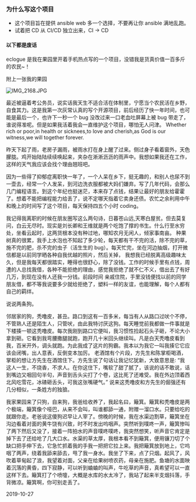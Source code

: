 ### 为什么写这个项目
- 这个项目旨在提供 ansible web 多一个选择，不要再让你 ansible 满地乱跑。
- 试着把 CD 从 CI/CD 独立出来，CI -> CD

#### 以下都是废话

<p>eclogue 是我在果园里开着手机热点写的一个项目，没错我是货真价值一百多斤的农民~！</p>
<p>附上一张我的果园</p>
<img src="http://pic.yupoo.com/craber_v/6f33aec6/big.jpg" alt="IMG_2168.JPG">
<p>最近被逼着考公务员，说实话我天生不适合活在体制里，宁愿当个农民活在乡野，自食其力。这是我第一次灰常认真的写个开源项目，前后经历了快一年时间，也可能是最后一个，也许下一秒一个 bug 没改过来一口老血吐屏幕上被 bug 带走了，谁说得准呢。但是如果我活着我会一直维护这个项目，哪怕无人问津。
Whether rich or poor,in health or sicknees,to love and cherish,as God is our witness,we will together forever.</p>

昨天下起了雨，老房子漏雨，被雨水打在身上醒了过来。侧过身子看着窗外，天色朦胧。鸡开始陆陆续续唤起来，夹杂在淅淅沥沥的雨声中。我想如果我还在工作，这样的天气我应该会找个理由翘班吧。

因为一些得了抑郁症离职快一年了，一个人呆在乡下，挺无趣的，和别人也尿不到一壶去，经常一个人发呆，到河边洗衣服都被大妈们嫌弃。写了几年代码，会那么几门编程语言。到这个年纪也挺迷茫，本来存了点钱，结果让最好的朋友给霍霍了。想着不能把编程能力给丢了，说不定哪天指着它卖身还债。农忙之余利用中午和晚上的时间写了这个项目，每天保持四五个小时 coding。

我记得我离职的时候在朋友圈写这么两句诗，日暮苍山远,天寒白屋贫。但去莫复问，白云无尽时。现实是刘长卿和王维就是两个吃饱了撑的书生。什么行至水穷处，坐看云起时，这两货根本没有种过地，哪知农月无闲人，倾家事南亩。
种果树真的很累，我手上水泡也不知起了多少轮，每天都有干不完的活，除不完的草，施不完的肥，杀不完的虫子（活生生的 bug）。每天忙完，坐在河边抽烟，打开微信都是以前同学晒各种自我优越的照片，然后关掉，
我想我已经脱离高级趣味太久，但是我每天都很踏实，睡得也很舒心，除了没钱。工作的时候手里有点钱，周遭的人总找我借，各种不能拒绝的理由，感觉我拒绝了就不仁不义，借出去了有好几万，到现在没有人还我一分钱。前段时间
亲戚住院，手里没钱便找以前的同学朋友借，都不等我说要多少就给拒绝了，塑料一样的友谊，也能理解，每个人都有自己的羁绊。


说说两条狗。

邻居家的狗，秃噜皮，甚丑。路口到这有一百多米，每当有人从路口过吠个不停，不管熟人还是陌生人，只管吠，由此我特讨厌这狗。每天睡觉前我都做一件事就是下楼揍一顿这秃噜皮。每次我刚到路口它便叫，我习惯性捡起石头子砸，不论大小拿到砸。它看到我弯腰撒腿就跑，跑开几十米回头继续叫。凡是白天秃噜皮看到我，百米开外，调头就跑。为此我成了这片的狗霸。我本以为我它一叫我揍它它应该会闭嘴，出人意表，反倒变本加厉。
老酒馆有个片段，方先生和陈掌柜喝酒，掌柜的想让方先生在酒馆住下。方先生说了句话让我记忆犹新，大致意思是: “我这人一生，不烧香，不求人。在你这住下，嘴软了甜了腻了，该说的话不敢说，话到嘴边又咽回句半句，声音到舌头尖打了个卷，这比死了还难受。我在外边顶着西北风吃雪花，冰碴砸舌头，可我这张嘴硬气。”
说来这秃噜皮和方先生的倔强还有几分相似，一条姓方的独狼。


我家果园来了只狗，自来狗，我爸给收养了，我起名曰，簸箕。簸箕和秃噜皮是两个极端，簸箕像个哑巴，从来不会叫，叫谁都舔一通，附赠一溜口水。只要给吃的就跟你走。老爸说这傻狗迟早让人宰了。傍晚的时候，我在水渠边割草，簸箕坐在沟边看着对面的黄牛饶有兴致，时不时发出呜咽声。突然听到噗咚一声，簸箕惨叫了两下然后又没了，接着一阵拍水的声音噗咚噗咚，我突然想笑，听声音它肯定是掉下去了还给呛了几大口水。水渠的草太厚，我根本看不到簸箕，便用镰刀切了个缺口把手伸下去，它急忙抓着我的手我一把把它拉上来。我把簸箕放到地上，它呜咽了两声，绕着我舔来舔去，甩了我一身水。我坐了下来，点了只烟。起风了，风吹着草甸起了浪，我望着对面，父亲在给果树喷农药，母亲在施肥。鱼塘的水面映着沉落的黄昏，四下寂静，可以听到蛐蛐的叫声，牛吃草的声音，真希望可以一直这样下去。簸箕打了个喷嚏，大概是水库的水太冷了，我站了起来半支烟抖落，手背微凉。簸箕啊，你可别走丢了。

2019-10-27






